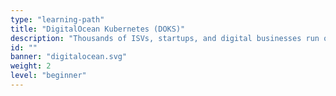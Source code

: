 ```yaml
---
type: "learning-path"
title: "DigitalOcean Kubernetes (DOKS)"
description: "Thousands of ISVs, startups, and digital businesses run on DigitalOcean today, achieving top performance and unmatched scalability at significant cost savings. With DigitalOcean Kubernetes, you can easily spin up GPU-powered environments, scale workloads, optimize performance with a developer-friendly approach, and automate infrastructure and software delivery."
id: ""
banner: "digitalocean.svg"
weight: 2
level: "beginner"
---
```

